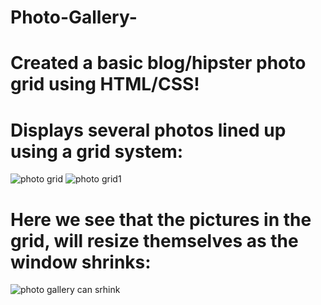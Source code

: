 # Photo-Gallery-
# Created a basic blog/hipster photo grid using HTML/CSS!

# Displays several photos lined up using a grid system: 
![photo grid](https://user-images.githubusercontent.com/46942833/97501744-0b611080-192f-11eb-8301-1da8f05783a8.PNG)
![photo grid1](https://user-images.githubusercontent.com/46942833/97502063-9b9f5580-192f-11eb-8bd9-c751fbb5a832.PNG)


# Here we see that the pictures in the grid, will resize themselves as the window shrinks: 
![photo gallery can srhink](https://user-images.githubusercontent.com/46942833/97501749-0c923d80-192f-11eb-933a-8fb527d91cc1.PNG)

